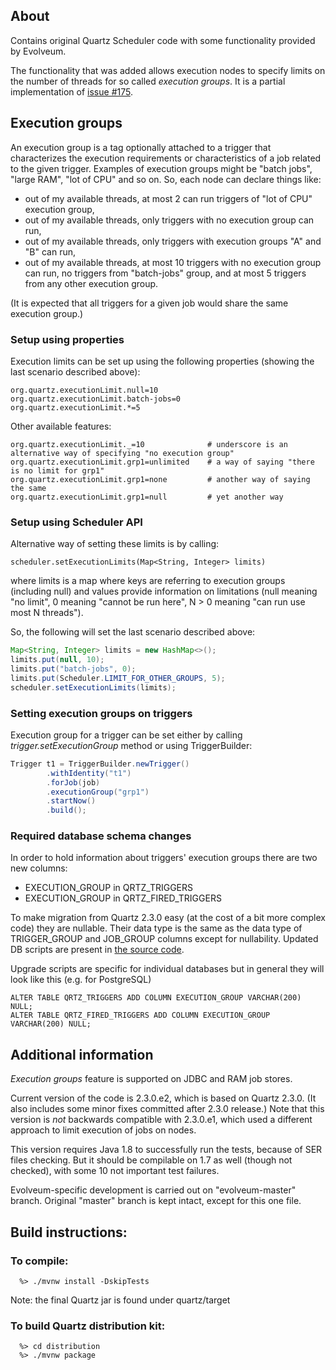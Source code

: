 
## About
Contains original Quartz Scheduler code with some functionality provided by Evolveum.

The functionality that was added allows execution nodes to specify limits on the number of threads 
for so called _execution groups_. It is a partial implementation of [issue #175](https://github.com/quartz-scheduler/quartz/issues/175).

## Execution groups
An execution group is a tag optionally attached to a trigger that characterizes the execution requirements 
or characteristics of a job related to the given trigger. Examples of execution groups might be "batch jobs", "large RAM", 
"lot of CPU" and so on. So, each node can declare things like:

- out of my available threads, at most 2 can run triggers of "lot of CPU" execution group,
- out of my available threads, only triggers with no execution group can run,
- out of my available threads, only triggers with execution groups "A" and "B" can run,
- out of my available threads, at most 10 triggers with no execution group can run, no triggers from "batch-jobs" group, and at most 5 triggers from any other execution group. 

(It is expected that all triggers for a given job would share the same execution group.)

### Setup using properties
Execution limits can be set up using the following properties (showing the last scenario described above):

```
org.quartz.executionLimit.null=10
org.quartz.executionLimit.batch-jobs=0
org.quartz.executionLimit.*=5
```

Other available features:

```
org.quartz.executionLimit._=10              # underscore is an alternative way of specifying "no execution group"
org.quartz.executionLimit.grp1=unlimited    # a way of saying "there is no limit for grp1"
org.quartz.executionLimit.grp1=none         # another way of saying the same
org.quartz.executionLimit.grp1=null         # yet another way
```

### Setup using Scheduler API
Alternative way of setting these limits is by calling: 

```
scheduler.setExecutionLimits(Map<String, Integer> limits)
``` 

where limits is a map where keys are referring to execution groups (including null) and values provide information 
on limitations (null meaning "no limit", 0 meaning "cannot be run here", N > 0 meaning "can run use most N threads").

So, the following will set the last scenario described above:

```java
Map<String, Integer> limits = new HashMap<>();
limits.put(null, 10);
limits.put("batch-jobs", 0); 
limits.put(Scheduler.LIMIT_FOR_OTHER_GROUPS, 5);
scheduler.setExecutionLimits(limits);
``` 

### Setting execution groups on triggers
Execution group for a trigger can be set either by calling _trigger.setExecutionGroup_ method or using TriggerBuilder:
```java
Trigger t1 = TriggerBuilder.newTrigger()
        .withIdentity("t1")
        .forJob(job)
        .executionGroup("grp1")
        .startNow()
        .build();
``` 

### Required database schema changes
In order to hold information about triggers' execution groups there are two new columns:
- EXECUTION_GROUP in QRTZ_TRIGGERS
- EXECUTION_GROUP in QRTZ_FIRED_TRIGGERS

To make migration from Quartz 2.3.0 easy (at the cost of a bit more complex code) they are nullable. Their data type is the
same as the data type of TRIGGER_GROUP and JOB_GROUP columns except for nullability. Updated DB scripts are present in 
[the source code](https://github.com/Evolveum/quartz/tree/evolveum-master/quartz-core/src/main/resources/org/quartz/impl/jdbcjobstore). 

Upgrade scripts are specific for individual databases but in general they will look like this (e.g. for PostgreSQL)
```
ALTER TABLE QRTZ_TRIGGERS ADD COLUMN EXECUTION_GROUP VARCHAR(200) NULL;
ALTER TABLE QRTZ_FIRED_TRIGGERS ADD COLUMN EXECUTION_GROUP VARCHAR(200) NULL;
```

## Additional information
_Execution groups_ feature is supported on JDBC and RAM job stores.

Current version of the code is 2.3.0.e2, which is based on Quartz 2.3.0. (It also includes some minor fixes committed after 2.3.0 release.) 
Note that this version is _not_ backwards compatible with 2.3.0.e1, which used a different approach to limit execution
of jobs on nodes.

This version requires Java 1.8 to successfully run the tests, because of SER files checking. But it should be 
compilable on 1.7 as well (though not checked), with some 10 not important test failures.     

Evolveum-specific development is carried out on "evolveum-master" branch. Original "master" branch is kept
intact, except for this one file. 

## Build instructions:

### To compile:
```
  %> ./mvnw install -DskipTests
```

Note:  the final Quartz jar is found under quartz/target 

### To build Quartz distribution kit:
```
  %> cd distribution
  %> ./mvnw package
```

